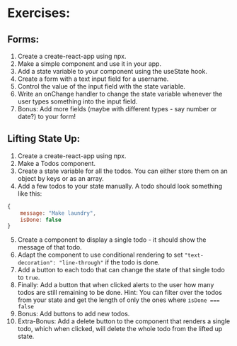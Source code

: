 # Exercises:

## Forms:
1. Create a create-react-app using npx.
2. Make a simple component and use it in your app.
3. Add a state variable to your component using the useState hook.
4. Create a form with a text input field for a username.
5. Control the value of the input field with the state variable.
6. Write an onChange handler to change the state variable whenever the user types something into the input field. 
7. Bonus: Add more fields (maybe with different types - say number or date?) to your form!

## Lifting State Up:
1. Create a create-react-app using npx.
2. Make a Todos component.
3. Create a state variable for all the todos. You can either store them on an object by keys or as an array. 
4. Add a few todos to your state manually. A todo should look something like this: 
```js
{ 
    message: "Make laundry", 
    isDone: false 
}
```
5. Create a component to display a single todo - it should show the message of that todo. 
6. Adapt the component to use conditional rendering to set `"text-decoration": "line-through"` if the todo is done. 
6. Add a button to each todo that can change the state of that single todo to `true`. 
7. Finally: Add a button that when clicked alerts to the user how many todos are still remaining to be done. Hint: You can filter over the todos from your state and get the length of only the ones where `isDone === false`
8. Bonus: Add buttons to add new todos. 
9. Extra-Bonus: Add a delete button to the component that renders a single todo, which when clicked, will delete the whole todo from the lifted up state. 